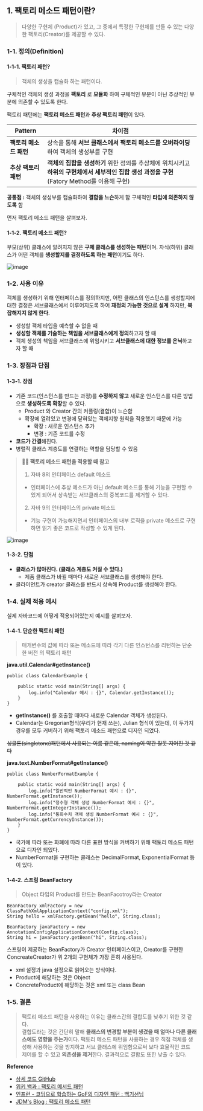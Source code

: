 ## 1. 팩토리 메소드 패턴이란?

> 다양한 구현체 (Product)가 있고, 그 중에서 특정한 구현체를 만들 수 있는 다양한 팩토리(Creator)를 제공할 수 있다.

### 1-1. 정의(Definition)

#### 1-1-1. 팩토리 패턴?

> 객체의 생성을 캡슐화 하는 패턴이다.

구체적인 객체의 생성 과정을 **팩토리** 로 **모듈화** 하여 구체적인 부분이 아닌 추상적인 부분에 의존할 수 있도록 한다.

팩토리 패턴에는 **팩토리 메소드 패턴**과 **추상 팩토리 패턴**이 있다.


| Pattern | 차이점 |
| --- | --- |
| **팩토리 메소드 패턴** | 상속을 통해 **서브 클래스에서 팩토리 메소드를 오버라이딩**하여 객체의 생성부를 구현 |
| **추상 팩토리 패턴** | **객체의 집합을 생성하기** 위한 정의를 추상체에 위치시키고 **하위의 구현체에서 세부적인 집합 생성 과정을 구현**   (Fatory Method를 이용해 구현) |

**공통점 :** 객체의 생성부를 캡슐화하여 **결합을 느슨**하게 함   구체적인 **타입에 의존하지 않도록** 함

먼저 팩토리 메소드 패턴을 살펴보자.

#### 1-1-2. 팩토리 메소드 패턴?

부모(상위) 클래스에 알려지지 않은 **구체 클래스를 생성하는 패턴**이며. 자식(하위) 클래스가 어떤 객체를 **생성할지를 결정하도록 하는 패턴**이기도 하다.

![image](https://user-images.githubusercontent.com/42997924/144359079-e4f23b8c-d345-49b8-85a5-fd65a1e180ab.png)

### 1-2. 사용 이유

객체를 생성하기 위해 인터페이스를 정의하지만, 어떤 클래스의 인스턴스를 생성할지에 대한 결정은 서브클래스에서 이루어지도록 하여 **재정의 가능한 것으로 설계** 하지만, **복잡해지지 않게 한다**.

-   생성할 객체 타입을 예측할 수 없을 때
-   **생성할 객체를 기술하는 책임을 서브클래스에게 정의**하고자 할 때
-   객체 생성의 책임을 서브클래스에 위임시키고 **서브클래스에 대한 정보를 은닉**하고자 할 때

### 1-3. 장점과 단점

#### 1-3-1. 장점

- 기존 코드(인스턴스를 만드는 과정)를 **수정하지 않고** 새로운 인스턴스를 다른 방법으로 **생성하도록 확장**할 수 있다.
    - Product 와 Creator 간의 커플링(결합)이 느슨함
    - 확장에 열려있고 변경에 닫혀있는 객체지향 원칙을 적용했기 때문에 가능
        -   확장 : 새로운 인스턴스 추가
        -   변경 : 기존 코드를 수정
- **코드가 간결**해진다.
- 병렬적 클래스 계층도를 연결하는 역할을 담당할 수 있음

> **✍🏻 팩토리 메소드 패턴을 적용할 때 참고**
> 1. 자바 8의 인터페이스 default 메소드
>  - 인터페이스에 추상 메소드가 아닌 default 메소드를 통해 기능을 구현할 수 있게 되어서 상속받는 서브클래스의 중복코드를 제거할 수 있다.
> 2. 자바 9의 인터페이스의 private 메소드
>  - 기능 구현이 가능해지면서 인터페이스의 내부 로직을 private 메소드로 구현하면 읽기 좋은 코드로 작성할 수 있게 된다.

![image](https://user-images.githubusercontent.com/42997924/144359203-0bf521bd-fdda-4eef-b210-f6e1cffe96b6.png)

#### 1-3-2. 단점

- **클래스가 많아진다. (클래스 계층도 커질 수 있다.)**
    - 제품 클래스가 바뀔 때마다 새로운 서브클래스를 생성해야 한다.
- 클라이언트가 creator 클래스를 반드시 상속해 Product를 생성해야 한다.

### 1-4. 실제 적용 예시

실제 자바코드에 어떻게 적용되어있는지 예시를 살펴보자.

#### 1-4-1. 단순한 팩토리 패턴

> 매개변수의 값에 따라 또는 메소드에 따라 각기 다른 인스턴스를 리턴하는 단순한 버전 의 팩토리 패턴

**java.util.Calendar#getInstance()**

```
public class CalendarExample {
    
    public static void main(String[] args) {
    	log.info("Calendar 예시 : {}", Calendar.getInstance());
    }
}
```

- **getInstance()** 를 호출할 때마다 새로운 Calendar 객체가 생성된다.
- Calendar는 Gregorian형식(우리가 현재 쓰는), Julian 형식이 있는데, 이 두가지 경우를 모두 커버하기 위해 팩토리 메소드 패턴으로 디자인 되었다.

~~싱글톤(singletone)패턴에서 사용되는 이름 같은데, naming이 약간 잘못 지어진 것 같다~~

**java.text.NumberFormat#getInstance()**

```
public class NumberFormatExample {
    
    public static void main(String[] args) {
    	log.info("일반적인 NumberFormat 예시 : {}", NumberFormat.getInstance());
    	log.info("정수형 객체 생성 NumberFormat 예시 : {}", NumberFormat.getIntegerInstance());
    	log.info("통화수치 객체 생성 NumberFormat 예시 : {}", NumberFormat.getCurrencyInstance());
    }
}
```

-   국가에 따라 또는 화폐에 따라 다른 표현 방식을 커버하기 위해 팩토리 메소드 패턴으로 디자인 되었다.
-   NumberFormat을 구현하는 클래스는 DecimalFormat, ExponentialFormat 등이 있다.

#### 1-4-2. 스프링 BeanFactory

> Object 타입의 Product를 만드는 BeanFacotroy라는 Creator

```
BeanFactory xmlFactory = new ClassPathXmlApplicationContext("config.xml");
String hello = xmlFactory.getBean("hello", String.class);

BeanFactory javaFactory = new AnnotationConfigApplicationContext(Config.class);
String hi = javaFactory.getBean("hi", String.class);
```

스프링이 제공하는 BeanFactory가 Creator 인터페이스이고, Creator를 구현한 ConcreateCreator가 위 2개의 구현체가 가장 흔히 사용된다.

- xml 설정과 java 설정으로 읽어오는 방식이다.
- Product에 해당하는 것은 Object
- ConcreteProduct에 해당하는 것은 xml 또는 class Bean

### 1-5. 결론

> 팩토리 메소드 패턴을 사용하는 이유는 클래스간의 결합도를 낮추기 위한 것 같다.  
> 결합도라는 것은 간단히 말해 **클래스의 변경할 부분이 생겼을 때 얼마나 다른 클래스에도 영향을 주는가**이다. 팩토리 메소드 패턴을 사용하는 경우 직접 객체를 생성해 사용하는 것을 방지하고 서브 클래스에 위임함으로써 보다 효율적인 코드 제어를 할 수 있고 **의존성을 제거**한다. 결과적으로 결합도 또한 낮출 수 있다.

**Reference**

-   [상세 코드 GitHub](https://github.com/jun108059/til)
-   [위키 백과 : 팩토리 메서드 패턴](https://ko.wikipedia.org/wiki/%ED%8C%A9%ED%86%A0%EB%A6%AC_%EB%A9%94%EC%84%9C%EB%93%9C_%ED%8C%A8%ED%84%B4)
-   [인프런 - 코딩으로 학습하는 GoF의 디자인 패턴 : 백기선님](https://www.inflearn.com/course/%EB%94%94%EC%9E%90%EC%9D%B8-%ED%8C%A8%ED%84%B4/dashboard)
-   [JDM's Blog : 팩토리 메소드 패턴](https://jdm.kr/blog/180)